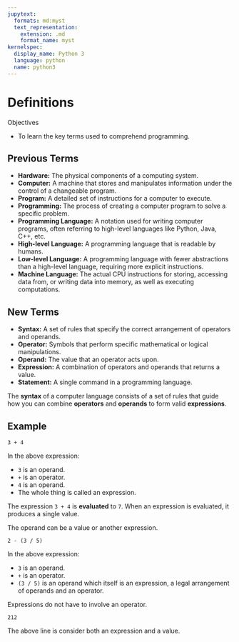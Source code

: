 ```yaml
---
jupytext:
  formats: md:myst
  text_representation:
    extension: .md
    format_name: myst
kernelspec:
  display_name: Python 3
  language: python
  name: python3
---
```


# Definitions

Objectives

- To learn the key terms used to comprehend programming.

## Previous Terms

- **Hardware:** The physical components of a computing system.
- **Computer:** A machine that stores and manipulates information under the control of a changeable program.
- **Program:** A detailed set of instructions for a computer to execute.
- **Programming:** The process of creating a computer program to solve a specific problem.
- **Programming Language:** A notation used for writing computer programs, often referring to high-level languages like Python, Java, C++, etc.
- **High-level Language:** A programming language that is readable by humans.
- **Low-level Language:** A programming language with fewer abstractions than a high-level language, requiring more explicit instructions.
- **Machine Language:** The actual CPU instructions for storing, accessing data from, or writing data into memory, as well as executing computations.

## New Terms

- **Syntax:** A set of rules that specify the correct arrangement of operators and operands.
- **Operator:** Symbols that perform specific mathematical or logical manipulations.
- **Operand:** The value that an operator acts upon.
- **Expression:** A combination of operators and operands that returns a value.
- **Statement:** A single command in a programming language.

The **syntax** of a computer language consists of a set of rules that guide how you can combine **operators** and **operands** to form valid **expressions**.

## Example

```{code-cell} ipython3
3 + 4
```

In the above expression:

- `3` is an operand.
- `+` is an operator.
- `4` is an operand.
- The whole thing is called an expression.

The expression `3 + 4` is **evaluated** to `7`. When an expression is evaluated, it produces a single value.

The operand can be a value or another expression.

```{code-cell} ipython3
2 - (3 / 5)
```

In the above expression:

- `3` is an operand.
- `+` is an operator.
- `(3 / 5)` is an operand which itself is an expression, a legal arrangement of operands and an operator.

Expressions do not have to involve an operator.

```{code-cell} ipython3
212
```

The above line is consider both an expression and a value.
